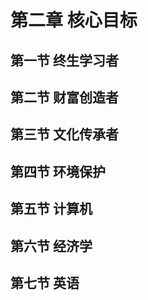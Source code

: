 # 第二章 核心目标

## 第一节 终生学习者

## 第二节 财富创造者

## 第三节 文化传承者

## 第四节 环境保护

## 第五节 计算机

## 第六节 经济学

## 第七节 英语



